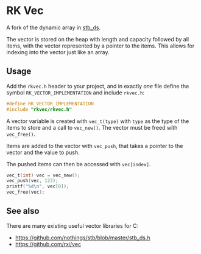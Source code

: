 # RK Vec

A fork of the dynamic array in [stb_ds](https://github.com/nothings/stb/blob/master/stb_ds.h).

The vector is stored on the heap with length and capacity followed by all items,
with the vector represented by a pointer to the items. This allows for indexing
into the vector just like an array.

## Usage

Add the `rkvec.h` header to your project, and in exactly _one_ file define the
symbol `RK_VECTOR_IMPLEMENTATION` and include `rkvec.h`:

```C
#define RK_VECTOR_IMPLEMENTATION
#include "rkvec/rkvec.h"
```

A vector variable is created with `vec_t(type)` with `type` as the type of the
items to store and a call to `vec_new()`. The vector must be freed with
`vec_free()`.

Items are added to the vector with `vec_push`, that takes a pointer to the
vector and the value to push.

The pushed items can then be accessed with `vec[index]`.

```C
vec_t(int) vec = vec_new();
vec_push(vec, 123);
printf("%d\n", vec[0]);
vec_free(vec);
```

## See also

There are many existing useful vector libraries for C:

- https://github.com/nothings/stb/blob/master/stb_ds.h
- https://github.com/rxi/vec
